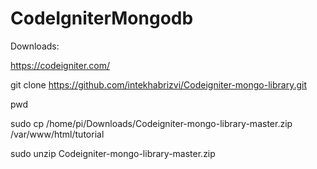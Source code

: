 # CodeIgniterMongodb

Downloads:

https://codeigniter.com/

git clone https://github.com/intekhabrizvi/Codeigniter-mongo-library.git


pwd

sudo cp /home/pi/Downloads/Codeigniter-mongo-library-master.zip /var/www/html/tutorial

sudo unzip Codeigniter-mongo-library-master.zip

